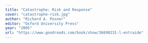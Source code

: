 ```yaml
---
title: "Catastrophe: Risk and Response"
cover: "catastrophe-risk.jpg"
author: "Richard A. Posner"
editor: "Oxford University Press"
year: "2005"
url: "https://www.goodreads.com/book/show/36690231-l-entraide"
---
```

